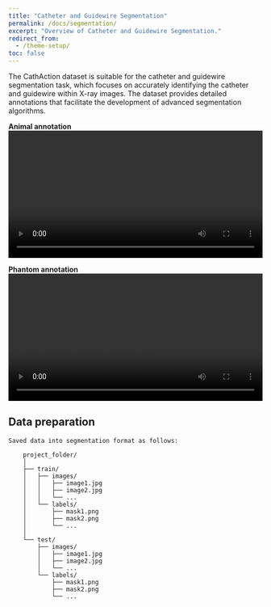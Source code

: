 ```yaml
---
title: "Catheter and Guidewire Segmentation"
permalink: /docs/segmentation/
excerpt: "Overview of Catheter and Guidewire Segmentation."
redirect_from:
  - /theme-setup/
toc: false
---
```


The CathAction dataset is suitable for the catheter and guidewire segmentation task, which focuses on accurately identifying the catheter and guidewire within X-ray images. The dataset provides detailed annotations that facilitate the development of advanced segmentation algorithms.

**Animal annotation**
<video width="100%" controls>
  <source src="../../assets/videos/TMI_Annotation_Seg_Demo_Animal.mp4" type="video/mp4">
  Your browser does not support the video tag.
</video>


**Phantom annotation**
<video width="100%" controls>
  <source src="../../assets/videos/TMI_Annotation_Seg_Demo_Phantom.mp4" type="video/mp4">
  Your browser does not support the video tag.
</video>

## Data preparation

    Saved data into segmentation format as follows:
    
        project_folder/                                                    
        │                                                                       
        ├── train/                                                                       
        │   ├── images/                                                                       
        │   │   ├── image1.jpg                                                                       
        │   │   ├── image2.jpg                                                                       
        │   │   └── ...                                                                       
        │   └── labels/                                                                       
        │       ├── mask1.png                                                                       
        │       ├── mask2.png                                                                       
        │       └── ...                                                                       
        │                                                                       
        └── test/                                                                       
            ├── images/                                                                       
            │   ├── image1.jpg                                                                                                                          
            │   ├── image2.jpg                                                                       
            │   └── ...                                                                       
            └── labels/                                                                       
                ├── mask1.png                                                                   
                ├── mask2.png                                                                       
                └── ...                                                                       
